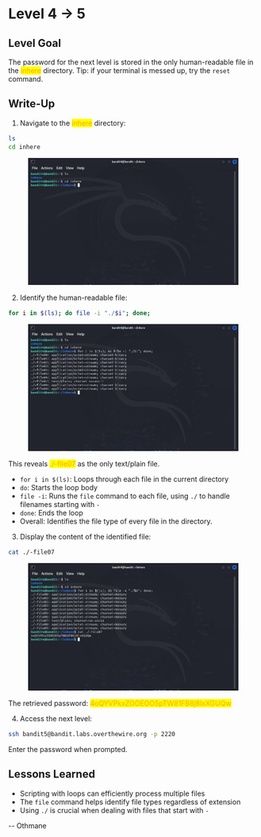 # Level 4 → 5

## Level Goal

The password for the next level is stored in the only human-readable file in the <mark style="color:orange;">inhere</mark> directory. Tip: if your terminal is messed up, try the `reset` command.



## Write-Up

1. Navigate to the <mark style="color:orange;">inhere</mark> directory:

```sh
ls
cd inhere
```

<figure><img src="../../.gitbook/assets/image (5) (1).png" alt="ls &#x26; cd inhere"><figcaption></figcaption></figure>

2. Identify the human-readable file:

```sh
for i in $(ls); do file -i "./$i"; done;
```

<figure><img src="../../.gitbook/assets/image (6).png" alt="for i in $(ls); do file -i &#x22;./$i&#x22;; done;"><figcaption></figcaption></figure>

This reveals <mark style="color:orange;">./-file07</mark> as the only text/plain file.

* `for i in $(ls)`: Loops through each file in the current directory
* `do`: Starts the loop body
* `file -i`: Runs the `file` command to each file, using `./` to handle filenames starting with `-`
* `done`: Ends the loop
* Overall: Identifies the file type of every file in the directory.

3. Display the content of the identified file:

```sh
cat ./-file07
```

<figure><img src="../../.gitbook/assets/image (7).png" alt="cat ./-file07"><figcaption></figcaption></figure>

The retrieved password: <mark style="color:orange;">4oQYVPkxZOOEOO5pTW81FB8j8lxXGUQw</mark>

4. Access the next level:

```sh
ssh bandit5@bandit.labs.overthewire.org -p 2220
```

Enter the password when prompted.



## Lessons Learned

* Scripting with loops can efficiently process multiple files
* The `file` command helps identify file types regardless of extension
* Using `./` is crucial when dealing with files that start with `-`



\-- Othmane




